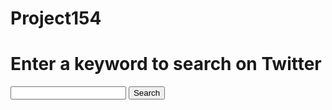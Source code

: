 Project154
==========
<html>
  <head>
  <title></title>
  <meta http-equiv="content-type"content="text/html; charset=UTF-8">
  </head>
  <body>
    <h1>Enter a keyword to search on Twitter</h1>
    <form action="controller.php" method="POST">
      <input type="text" name="keyword" size"50"/>
      <input type="submit" name="Search" value="Search"/>
    <form>
  <body>
</html>  
